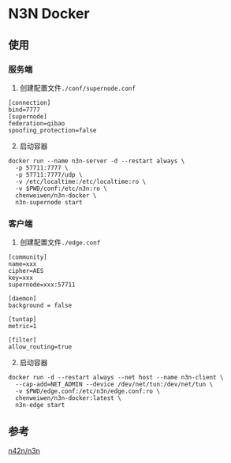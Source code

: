 # N3N Docker

## 使用

### 服务端
1. 创建配置文件`./conf/supernode.conf`
```
[connection]
bind=7777
[supernode]
federation=qibao
spoofing_protection=false
```
2. 启动容器
```
docker run --name n3n-server -d --restart always \
  -p 57711:7777 \
  -p 57711:7777/udp \
  -v /etc/localtime:/etc/localtime:ro \
  -v $PWD/conf:/etc/n3n:ro \
  chenweiwen/n3n-docker \
  n3n-supernode start
```

### 客户端
1. 创建配置文件`./edge.conf`
```
[community]
name=xxx
cipher=AES
key=xxx
supernode=xxx:57711

[daemon]
background = false

[tuntap]
metric=1

[filter]
allow_routing=true
```
2. 启动容器
```
docker run -d --restart always --net host --name n3n-client \
  --cap-add=NET_ADMIN --device /dev/net/tun:/dev/net/tun \
  -v $PWD/edge.conf:/etc/n3n/edge.conf:ro \
  chenweiwen/n3n-docker:latest \
  n3n-edge start
```

## 参考
[n42n/n3n](https://github.com/n42n/n3n)
